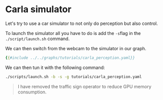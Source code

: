 # Carla simulator

Let's try to use a car simulator to not only do perception but also control.

To launch the simulator all you have to do is add the `-s`flag in the `./script/launch.sh` command.

We can then switch from the webcam to the simulator in our graph.

```yaml
{{#include ../../graphs/tutorials/carla_perception.yaml}}
```

We can then tun it with the following command:

```bash
./scripts/launch.sh -b -s -g tutorials/carla_perception.yaml
```

> I have removed the traffic sign operator to reduce GPU memory consumption.